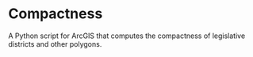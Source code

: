 # Compactness
A Python script for ArcGIS that computes the compactness of legislative districts and other polygons.
